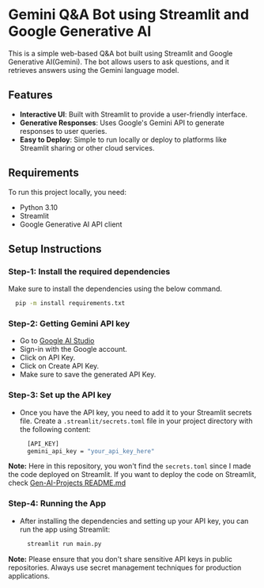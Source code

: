 # Gemini Q&A Bot using Streamlit and Google Generative AI

This is a simple web-based Q&A bot built using Streamlit and Google Generative AI(Gemini). The bot allows users to ask questions, and it retrieves answers using the Gemini language model.

## Features

- **Interactive UI**: Built with Streamlit to provide a user-friendly interface.
- **Generative Responses**: Uses Google's Gemini API to generate responses to user queries.
- **Easy to Deploy**: Simple to run locally or deploy to platforms like Streamlit sharing or other cloud services.

## Requirements

To run this project locally, you need:

- Python 3.10
- Streamlit
- Google Generative AI API client

## Setup Instructions

### Step-1: Install the required dependencies
Make sure to install the dependencies using the below command.

```bash
  pip -m install requirements.txt
```

### Step-2: Getting Gemini API key
- Go to [Google AI Studio](https://aistudio.google.com)
- Sign-in with the Google account.
- Click on API Key.
- Click on Create API Key.
- Make sure to save the generated API Key.

### Step-3: Set up the API key
- Once you have the API key, you need to add it to your Streamlit secrets file. Create a `.streamlit/secrets.toml` file in your project directory with the following content:
  ```bash
    [API_KEY]
    gemini_api_key = "your_api_key_here"
  ```
**Note:** Here in this repository, you won't find the `secrets.toml` since I made the code deployed on Streamlit. If you want to deploy the code on Streamlit, check [Gen-AI-Projects README.md](../README.md)


### Step-4: Running the App
- After installing the dependencies and setting up your API key, you can run the app using Streamlit:
  ```bash
    streamlit run main.py
  ```
**Note:** Please ensure that you don't share sensitive API keys in public repositories. Always use secret management techniques for production applications.


















